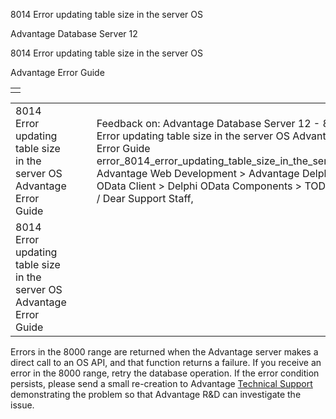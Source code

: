8014 Error updating table size in the server OS




Advantage Database Server 12  

8014 Error updating table size in the server OS

Advantage Error Guide

|  |
| --- |
|  |

|  |  |  |  |  |
| --- | --- | --- | --- | --- |
| 8014 Error updating table size in the server OS  Advantage Error Guide |  |  | Feedback on: Advantage Database Server 12 - 8014 Error updating table size in the server OS Advantage Error Guide error\_8014\_error\_updating\_table\_size\_in\_the\_server\_os Advantage Web Development > Advantage Delphi OData Client > Delphi OData Components > TODataSet / Dear Support Staff, |  |
| 8014 Error updating table size in the server OS  Advantage Error Guide |  |  |  |  |

Errors in the 8000 range are returned when the Advantage server makes a direct call to an OS API, and that function returns a failure. If you receive an error in the 8000 range, retry the database operation. If the error condition persists, please send a small re-creation to Advantage [Technical Support](master_technical_support_u_s__and_canada.htm) demonstrating the problem so that Advantage R&D can investigate the issue.